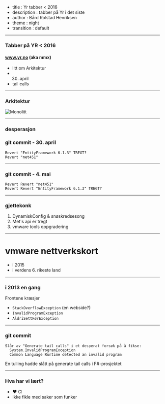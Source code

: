 - title : Yr tabber < 2016
- description : tabber på Yr i det siste
- author : Bård Rolstad Henriksen
- theme : night
- transition : default

***
### Tabber på YR < 2016
#### www.yr.no (aka mmx)
- litt om Arkitektur
- 30. april
- tail calls

***

### Arkitektur
![Monolitt](https://upload.wikimedia.org/wikipedia/commons/9/9c/Vigelansparken.JPG)

***
### desperasjon
### git commit - 30. april
```
Revert "EntityFramework 6.1.3" TREGT?
Revert "net451"
```

***
### git commit - 4. mai
```
Revert Revert "net451"
Revert Revert "EntityFramework 6.1.3" TREGT?
```

***
### gjettekonk
1. DynamiskConfig & snøskredsesong
2. Met's api er tregt
3. vmware tools oppgradering

---
# vmware nettverkskort
  - i 2015
  - i verdens 6. rikeste land

***
### i 2013 en gang

Frontene kræsjer

- `StackOverflowException` (en webside?)
- `InvalidProgramException`
- `AldriSettFørException`

***

### git commit
```
Slår av "Generate tail calls" i et desperat forsøk på å fikse:
  System.InvalidProgramException
  Common Language Runtime detected an invalid program
```
En tulling hadde slått på generate tail calls i F#-prosjektet

***
### Hva har vi lært?
- ❤ CI
- Ikke fikle med saker som funker  
